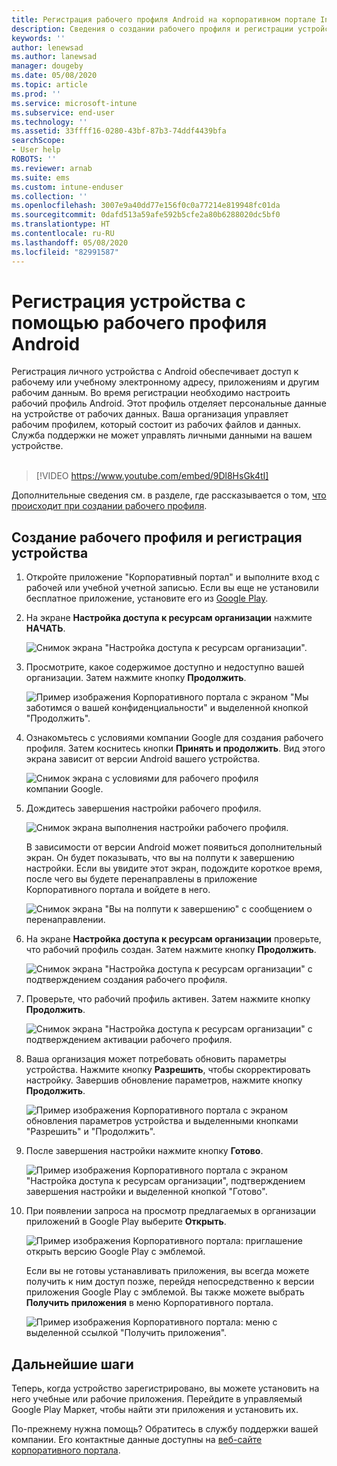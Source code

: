 ```yaml
---
title: Регистрация рабочего профиля Android на корпоративном портале Intune | Документация Майкрософт
description: Сведения о создании рабочего профиля и регистрации устройства на Корпоративном портале Intune.
keywords: ''
author: lenewsad
ms.author: lanewsad
manager: dougeby
ms.date: 05/08/2020
ms.topic: article
ms.prod: ''
ms.service: microsoft-intune
ms.subservice: end-user
ms.technology: ''
ms.assetid: 33ffff16-0280-43bf-87b3-74ddf4439bfa
searchScope:
- User help
ROBOTS: ''
ms.reviewer: arnab
ms.suite: ems
ms.custom: intune-enduser
ms.collection: ''
ms.openlocfilehash: 3007e9a40dd77e156f0c0a77214e819948fc01da
ms.sourcegitcommit: 0dafd513a59afe592b5cfe2a80b6288020dc5bf0
ms.translationtype: HT
ms.contentlocale: ru-RU
ms.lasthandoff: 05/08/2020
ms.locfileid: "82991587"
---
```

# <a name="enroll-device-with-android-work-profile"></a>Регистрация устройства с помощью рабочего профиля Android

Регистрация личного устройства с Android обеспечивает доступ к рабочему или учебному электронному адресу, приложениям и другим рабочим данным. Во время регистрации необходимо настроить рабочий профиль Android. Этот профиль отделяет персональные данные на устройстве от рабочих данных. Ваша организация управляет рабочим профилем, который состоит из рабочих файлов и данных. Служба поддержки не может управлять личными данными на вашем устройстве.  
</br>
> [!VIDEO https://www.youtube.com/embed/9Dl8HsGk4tI]

Дополнительные сведения см. в разделе, где рассказывается о том, [что происходит при создании рабочего профиля](what-happens-when-you-create-a-work-profile-android.md).

## <a name="create-work-profile-and-enroll-device"></a>Создание рабочего профиля и регистрация устройства

1. Откройте приложение "Корпоративный портал" и выполните вход с рабочей или учебной учетной записью. Если вы еще не установили бесплатное приложение, установите его из [Google Play](https://play.google.com/store/apps/details?id=com.microsoft.windowsintune.companyportal).  

2. На экране **Настройка доступа к ресурсам организации** нажмите **НАЧАТЬ**.  

    ![Снимок экрана "Настройка доступа к ресурсам организации".](./media/access-setup-work-profile-1911.png)  

3. Просмотрите, какое содержимое доступно и недоступно вашей организации. Затем нажмите кнопку **Продолжить**. 

    ![Пример изображения Корпоративного портала с экраном "Мы заботимся о вашей конфиденциальности" и выделенной кнопкой "Продолжить".](./media/android-privacy-screen-1911.png)  

4. Ознакомьтесь с условиями компании Google для создания рабочего профиля. Затем коснитесь кнопки **Принять и продолжить**. Вид этого экрана зависит от версии Android вашего устройства. 

    ![Снимок экрана с условиями для рабочего профиля компании Google.](./media/android-wp-05-1908.png)  

5. Дождитесь завершения настройки рабочего профиля.  

    ![Снимок экрана выполнения настройки рабочего профиля.](./media/android-wp-05a-1908.png)  

   В зависимости от версии Android может появиться дополнительный экран. Он будет показывать, что вы на полпути к завершению настройки. Если вы увидите этот экран, подождите короткое время, после чего вы будете перенаправлены в приложение Корпоративного портала и войдете в него.  

    ![Снимок экрана "Вы на полпути к завершению" с сообщением о перенаправлении.](./media/android-wp-05b-1908.png)  

6. На экране **Настройка доступа к ресурсам организации** проверьте, что рабочий профиль создан. Затем нажмите кнопку **Продолжить**.  

    ![Снимок экрана "Настройка доступа к ресурсам организации" с подтверждением создания рабочего профиля.](./media/work-profile-complete-1911.png)  

7. Проверьте, что рабочий профиль активен. Затем нажмите кнопку **Продолжить**. 

    ![Снимок экрана "Настройка доступа к ресурсам организации" с подтверждением активации рабочего профиля.](./media/work-profile-active-1911.png)  

8. Ваша организация может потребовать обновить параметры устройства. Нажмите кнопку **Разрешить**, чтобы скорректировать настройку. Завершив обновление параметров, нажмите кнопку **Продолжить**.    

    ![Пример изображения Корпоративного портала с экраном обновления параметров устройства и выделенными кнопками "Разрешить" и "Продолжить".](./media/resolve-settings-1911.png) 


9. После завершения настройки нажмите кнопку **Готово**.  

    ![Пример изображения Корпоративного портала с экраном "Настройка доступа к ресурсам организации", подтверждением завершения настройки и выделенной кнопкой "Готово".](./media/work-profile-done-1911.png)  

10. При появлении запроса на просмотр предлагаемых в организации приложений в Google Play выберите **Открыть**. 

    ![Пример изображения Корпоративного портала: приглашение открыть версию Google Play с эмблемой.](./media/get-apps-banner-android-2005.png) 

    Если вы не готовы устанавливать приложения, вы всегда можете получить к ним доступ позже, перейдя непосредственно к версии приложения Google Play с эмблемой. Вы также можете выбрать **Получить приложения** в меню Корпоративного портала.  

    ![Пример изображения Корпоративного портала: меню с выделенной ссылкой "Получить приложения".](./media/updated-drawer-android-2005.png) 



## <a name="next-steps"></a>Дальнейшие шаги  

Теперь, когда устройство зарегистрировано, вы можете установить на него учебные или рабочие приложения. Перейдите в управляемый Google Play Маркет, чтобы найти эти приложения и установить их. 

По-прежнему нужна помощь? Обратитесь в службу поддержки вашей компании. Его контактные данные доступны на [веб-сайте корпоративного портала](https://go.microsoft.com/fwlink/?linkid=2010980).
